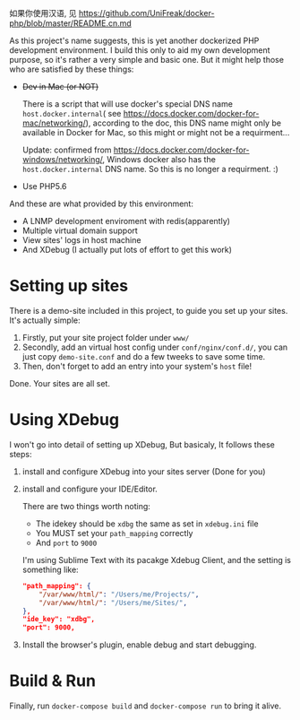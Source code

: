 如果你使用汉语, 见 <https://github.com/UniFreak/docker-php/blob/master/README.cn.md>

As this project's name suggests, this is yet another dockerized PHP development environment. I build this only to aid my own development purpose, so it's rather a very simple and basic one. But it might help those who are satisfied by these things:

- ~~Dev in Mac (or NOT)~~

    There is a script that will use docker's special DNS name `host.docker.internal`( see <https://docs.docker.com/docker-for-mac/networking/>), according to the doc, this DNS name might only be available in Docker for Mac, so this might or might not be a requirment...

    Update: confirmed from <https://docs.docker.com/docker-for-windows/networking/>, Windows docker also has the `host.docker.internal` DNS name. So this is no longer a requirment. :)

- Use PHP5.6

And these are what provided by this environment:

- A LNMP development enviroment with redis(apparently)
- Multiple virtual domain support
- View sites' logs in host machine
- And XDebug (I actually put lots of effort to get this work)

# Setting up sites

There is a demo-site included in this project, to guide you set up your sites. It's actually simple:

1. Firstly, put your site project folder under `www/`
2. Secondly, add an virtual host config under `conf/nginx/conf.d/`, you can just copy `demo-site.conf` and do a few tweeks to save some time.
3. Then, don't forget to add an entry into your system's `host` file!

Done. Your sites are all set.

# Using XDebug
I won't go into detail of setting up XDebug, But basicaly, It follows these steps:

1. install and configure XDebug into your sites server (Done for you)
    
2. install and configure your IDE/Editor.

    There are two things worth noting: 
    - The idekey should be `xdbg` the same as set in  `xdebug.ini` file
    - You MUST set your `path_mapping` correctly
    - And `port` to `9000`

    I'm using Sublime Text with its pacakge Xdebug Client, and the setting is something like:

    ```json
    "path_mapping": {
        "/var/www/html/": "/Users/me/Projects/",
        "/var/www/html/": "/Users/me/Sites/",
    },
    "ide_key": "xdbg",
    "port": 9000,
    ```

3. Install the browser's plugin, enable debug and start debugging.

# Build & Run

Finally, run `docker-compose build` and `docker-compose run` to bring it alive.
